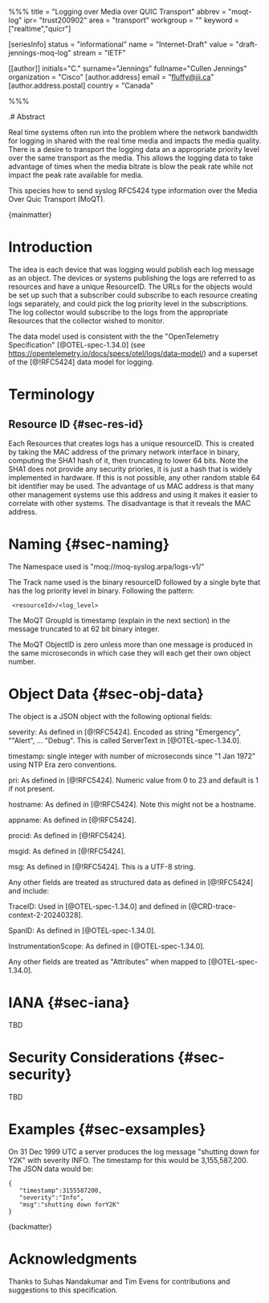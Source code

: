 %%%
title = "Logging over Media over QUIC Transport"
abbrev = "moqt-log"
ipr= "trust200902"
area = "transport"
workgroup = ""
keyword = ["realtime","quicr"]

[seriesInfo]
status = "informational"
name = "Internet-Draft"
value = "draft-jennings-moq-log"
stream = "IETF"

[[author]]
initials="C."
surname="Jennings"
fullname="Cullen Jennings"
organization = "Cisco"
[author.address]
email = "fluffy@iii.ca"
[author.address.postal]
country = "Canada"

%%%

.# Abstract

Real time systems often run into the problem where the network bandwidth
for logging in shared with the real time media and impacts the media
quality. There is a desire to transport the logging data an a
appropriate priority level over the same transport as the media. This
allows the logging data to take advantage of times when the media
bitrate is blow the peak rate while not impact the peak rate available
for media.

This species how to send syslog RFC5424 type information over the
Media Over Quic Transport (MoQT).

{mainmatter}

# Introduction 

The idea is each device that was logging would publish each log message
as an object. The devices or systems publishing the logs are referred to
as resources and have a unique ResourceID.  The URLs for the objects
would be set up such that a subscriber could subscribe to each resource
creating logs separately, and could pick the log priority level in the
subscriptions. The log collector would subscribe to the logs from
the appropriate Resources that the collector wished to monitor.

The data model used is consistent with the the "OpenTelemetry
Specification" [@OTEL-spec-1.34.0] (see
https://opentelemetry.io/docs/specs/otel/logs/data-model/) and a
superset of the [@!RFC5424] data model for logging.


# Terminology

## Resource ID {#sec-res-id}

Each Resources that creates logs has a unique resourceID. This is
created by taking the MAC address of the primary network interface in
binary, computing the SHA1 hash of it, then truncating to lower 64
bits. Note the SHA1 does not provide any security priories, it is just a
hash that is widely implemented in hardware. If this is not possible,
any other random stable 64 bit identifier may be used. The advantage of
us MAC address is that many other management systems use this address
and using it makes it easier to correlate with other systems. The
disadvantage is that it reveals the MAC address.


# Naming {#sec-naming}

The Namespace used is "moq://moq-syslog.arpa/logs-v1/"

The Track name used is the binary resourceID followed by a single byte
that has the log priority level in binary. Following the pattern:

~~~
 <resourceId>/<log_level>
~~~

The MoQT GroupId is timestamp (explain in the next section) in the message
truncated to at 62 bit binary integer.

The MoQT ObjectID is zero unless more than one message is produced in
the same microseconds in which case they will each get their own object
number.


# Object Data  {#sec-obj-data}

The object is a JSON object with the following optional fields:

severity: As defined in [@!RFC5424]. Encoded as string "Emergency",
""Alert", ... "Debug". This is called ServerText in [@OTEL-spec-1.34.0].

timestamp: single integer with number of microseconds since "1 Jan 1972"
using NTP Era zero conventions.

pri: As defined in [@!RFC5424]. Numeric value from 0 to 23 and default is 1
if not present.

hostname: As defined in [@!RFC5424]. Note this might not be a hostname.

appname: As defined in [@!RFC5424]. 

procid: As defined in [@!RFC5424]. 

msgid: As defined in [@!RFC5424]. 

msg: As defined in [@!RFC5424]. This is a UTF-8 string. 

Any other fields are treated as structured data as defined in [@!RFC5424]
and include:

TraceID: Used in [@OTEL-spec-1.34.0] and defined in [@CRD-trace-context-2-20240328].

SpanID: As defined in [@OTEL-spec-1.34.0]. 

InstrumentationScope: As defined in [@OTEL-spec-1.34.0]. 

Any other fields are treated as "Attributes" when mapped to [@OTEL-spec-1.34.0].


# IANA {#sec-iana}

TBD

# Security Considerations {#sec-security}

TBD

# Examples {#sec-exsamples}

On 31 Dec 1999 UTC a server produces the log message "shutting down for
Y2K" with severity INFO.  The timestamp for this would be
3,155,587,200. The JSON data would be:

```
{
   "timestamp":3155587200,
   "severity":"Info",
   "msg":"shutting down forY2K"
}
```

{backmatter}

# Acknowledgments

Thanks to Suhas Nandakumar and Tim Evens for contributions and
suggestions to this specification.


<reference anchor='CRD-trace-context-2-20240328'
           target='https://www.w3.org/TR/2024/CRD-trace-context-2-20240328/'>
  <front>
    <title>Trace Context Level 2</title>
    <author fullname='Sergey Kanzhelev' surname='Kanzhelev' initials='S.'/>
    <author fullname='Daniel Dyla' surname='Dyla' initials='D.'/>
    <author fullname='Yuri Shkuro' surname='Shkuro' initials='Y.'/>
    <author fullname='J. Kalyana Sundaram' surname='Sundaram' initials='J. K.'/>
    <author fullname='Bastian Krol' surname='Krol' initials='B.'/>
    <date year='2024' month='March' day='28'/>
  </front>
  <seriesInfo name='W3C' value='CRD-trace-context-2-20240328'/>
</reference>



<reference anchor='OTEL-spec-1.34.0'
           target='https://opentelemetry.io/docs/specs/otel/logs/'>
  <front>
    <title>OpenTelemetry Specification 1.34.0</title>
     <author fullname='Armin Ruech' surname='Ruech' initials='A.'/>
    <date year='2024' month='June' day='11'/>
  </front>
</reference>



